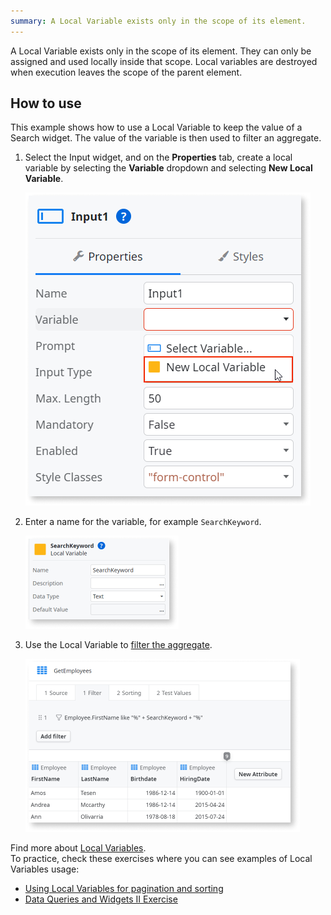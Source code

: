```yaml
---
summary: A Local Variable exists only in the scope of its element.
--- 
```


A Local Variable exists only in the scope of its element. They can only be assigned and used locally inside that scope. Local variables are destroyed when execution leaves the scope of the parent element.  


## How to use

This example shows how to use a Local Variable to keep the value of a Search widget. The value of the variable is then used to filter an aggregate.

1. Select the Input widget, and on the **Properties** tab, create a local variable by selecting the **Variable** dropdown and selecting **New Local Variable**.

    ![Adding a new Local Variable to an Input](<images/local-variable-ss.png>)

1. Enter a name for the variable, for example `SearchKeyword`.

    ![](<images/variable-searchkeyword-ss.png>)

1. Use the Local Variable to [filter the aggregate](../../../develop/data/query/filter-results.md).

    ![](<images/filtered-aggregate-ss.png>)


Find more about [Local Variables](https://www.outsystems.com/training/lesson/2069/variables?LearningPathId=18).  
To practice, check these exercises where you can see examples of Local Variables usage:
* [Using Local Variables for pagination and sorting](https://www.outsystems.com/training/lesson/2045/pagination-and-sorting-exercise?LearningPathId=18)
* [Data Queries and Widgets II Exercise](https://www.outsystems.com/training/lesson/1766/data-queries-and-widgets-ii-exercise?LearningPathId=2)
